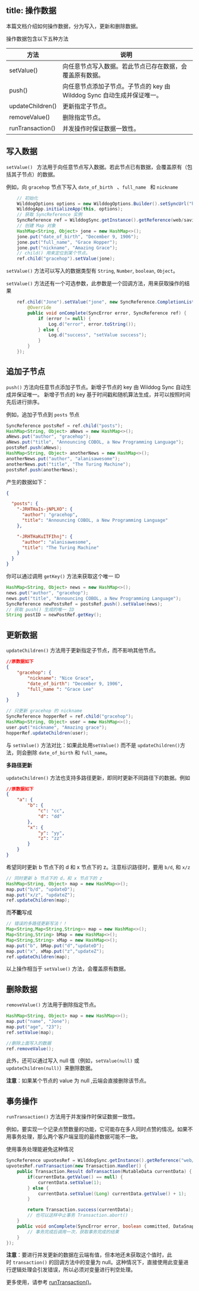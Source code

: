 
title:  操作数据
---

本篇文档介绍如何操作数据，分为写入，更新和删除数据。

操作数据包含以下五种方法

| 方法               | 说明                                       |
| ---------------- | ---------------------------------------- |
| setValue()       | 向任意节点写入数据。若此节点已存在数据，会覆盖原有数据。             |
| push()           | 向任意节点添加子节点。子节点的 key 由 Wilddog Sync 自动生成并保证唯一。 |
| updateChildren() | 更新指定子节点。                                 |
| removeValue()    | 删除指定节点。                                  |
| runTransaction() | 并发操作时保证数据一致性。                            |


## 写入数据

`setValue() ` 方法用于向任意节点写入数据。若此节点已有数据，会覆盖原有（包括其子节点）的数据。


例如，向 `gracehop` 节点下写入 `date_of_birth ` 、`full_name ` 和 `nickname`


```java
    // 初始化
    WilddogOptions options = new WilddogOptions.Builder().setSyncUrl("https://docs-examples.wilddogio.com").build();
    WilddogApp.initializeApp(this, options);
    // 获取 SyncReference 实例
    SyncReference ref = WilddogSync.getInstance().getReference(web/saving-data/wildblog/users);
    // 创建 Map 对象
    HashMap<String, Object> jone = new HashMap<>();
    jone.put("date_of_birth", "December 9, 1906");
    jone.put("full_name", "Grace Hopper");
    jone.put("nickname", "Amazing Grace");
    // child() 用来定位到某个节点。
    ref.child("gracehop").setValue(jone);
```


`setValue()` 方法可以写入的数据类型有 `String`, `Number`, `boolean`, `Object`。


`setValue()` 方法还有一个可选参数，此参数是一个回调方法，用来获取操作的结果

```java
    ref.child("Jone").setValue("jone", new SyncReference.CompletionListener() {
        @Override
        public void onComplete(SyncError error, SyncReference ref) {
            if (error != null) {
                Log.d("error", error.toString());
            } else {
                Log.d("success", "setValue success");
            }
        }
    });
```

## 追加子节点

`push()` 方法向任意节点添加子节点。新增子节点的 key 由 Wilddog Sync 自动生成并保证唯一。 新增子节点的 key 基于时间戳和随机算法生成，并可以按照时间先后进行排序。

例如，追加子节点到 `posts` 节点

```java
SyncReference postsRef = ref.child("posts");
HashMap<String, Object> aNews = new HashMap<>();
aNews.put("author", "gracehop");
aNews.put("title", "Announcing COBOL, a New Programming Language");
postsRef.push(aNews);
HashMap<String, Object> anotherNews = new HashMap<>();
anotherNews.put("author", "alanisawesome");
anotherNews.put("title", "The Turing Machine");
postsRef.push(anotherNews);
```
产生的数据如下：
```json
{

  "posts": {
    "-JRHTHaIs-jNPLXO": {
      "author": "gracehop",
      "title": "Announcing COBOL, a New Programming Language"
    },

    "-JRHTHaKuITFIhnj": {
      "author": "alanisawesome",
      "title": "The Turing Machine"
    }
  }
}
```
你可以通过调用 `getKey()` 方法来获取这个唯一 ID 


```java
HashMap<String, Object> news = new HashMap<>();
news.put("author", "gracehop");
news.put("title", "Announcing COBOL, a New Programming Language");
SyncReference newPostsRef = postsRef.push().setValue(news);
// 获取 push() 生成的唯一 ID
String postID = newPostRef.getKey();
```

## 更新数据

`updateChildren()` 方法用于更新指定子节点，而不影响其他节点。

```json
//原数据如下
{
    "gracehop": {
        "nickname": "Nice Grace",
        "date_of_birth": "December 9, 1906",
        "full_name ": "Grace Lee"
    }
}
```

```java
// 只更新 gracehop 的 nickname
SyncReference hopperRef = ref.child("gracehop");
HashMap<String, Object> user = new HashMap<>();
user.put("nickname", "Amazing grace");
hopperRef.updateChildren(user);
```

与 `setValue()` 方法对比：如果此处用`setValue()` 而不是 `updateChildren()`方法，则会删除 `date_of_birth` 和 `full_name`。


**多路径更新**

`updateChildren()` 方法也支持多路径更新，即同时更新不同路径下的数据。例如

```json
//原数据如下
{
    "a": {
        "b": {
            "c": "cc",
            "d": "dd"
        },
        "x": {
            "y": "yy",
            "z": "zz"
        }
    }
}
```

希望同时更新 b 节点下的 d 和 x 节点下的 z。注意标识路径时，要用 `b/d`, 和 `x/z` 

```java
// 同时更新 b 节点下的 d，和 x 节点下的 z
HashMap<String, Object> map = new HashMap<>();
map.put("b/d", "updateD");
map.put("x/z", "updateZ");
ref.updateChildren(map);
```

而**不能**写成

```java
// 错误的多路径更新写法！！
Map<String,Map<String,String>> map = new HashMap<>();
Map<String,String> bMap = new HashMap<>();
Map<String,String> xMap = new HashMap<>();
map.put("b", bMap.put("d","updateD");
map.put("x", xMap.put("z","updateZ");
ref.updateChildren(map);
```
以上操作相当于 `setValue()` 方法，会覆盖原有数据。

## 删除数据

`removeValue()` 方法用于删除指定节点。

```java
HashMap<String, Object> map = new HashMap<>();
map.put("name", "Jone");
map.put("age", "23");
ref.setValue(map);

//删除上面写入的数据
ref.removeValue();
```

此外，还可以通过写入 null 值（例如，`setValue(null)` 或 `updateChildren(null)`）来删除数据。 

**注意**：如果某个节点的 value 为 null ,云端会直接删除该节点。

## 事务操作

`runTransaction()` 方法用于并发操作时保证数据一致性。

例如，要实现一个记录点赞数量的功能，它可能存在多人同时点赞的情况。如果不用事务处理，那么两个客户端呈现的最终数据可能不一致。

使用事务处理能避免这种情况

```java
SyncReference upvotesRef = WilddogSync.getInstance().getReference("web/saving-data/wildblog/posts/-JRHTHaIs-jNPLXOQivY/upvotes");
upvotesRef.runTransaction(new Transaction.Handler() {
    public Transaction.Result doTransaction(MutableData currentData) {
        if(currentData.getValue() == null) {
            currentData.setValue(1);
        } else {
            currentData.setValue((Long) currentData.getValue() + 1);
        }

        return Transaction.success(currentData); 
        // 也可以这样中止事务 Transaction.abort()
    }
    public void onComplete(SyncError error, boolean committed, DataSnapshot currentData) {
        // 事务完成后调用一次，获取事务完成的结果
    }
});
```

**注意**：要进行并发更新的数据在云端有值，但本地还未获取这个值时，此时 `transaction()` 的回调方法中的变量为 null。这种情况下，直接使用此变量进行逻辑处理会引发错误，所以必须对变量进行判空处理。

更多使用，请参考 [runTransaction()](/api/sync/android/api.html#runTransaction-Transaction-Handler)。

























































